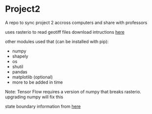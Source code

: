 # Project2
A repo to sync project 2 accross computers and share with professors

uses rasterio to read geotiff files
download intructions [here](https://rasterio.readthedocs.io/en/latest/installation.html)

other modules used that (can be installed with pip):
- numpy
- shapely
- os
- shutil
- pandas
- matplotlib (optional)
- more to be added in time

Note: Tensor Flow requires a version of numpy that breaks rasterio. upgrading numpy will fix this

state boundary information from [here](https://public.opendatasoft.com/explore/dataset/us-state-boundaries/information/)